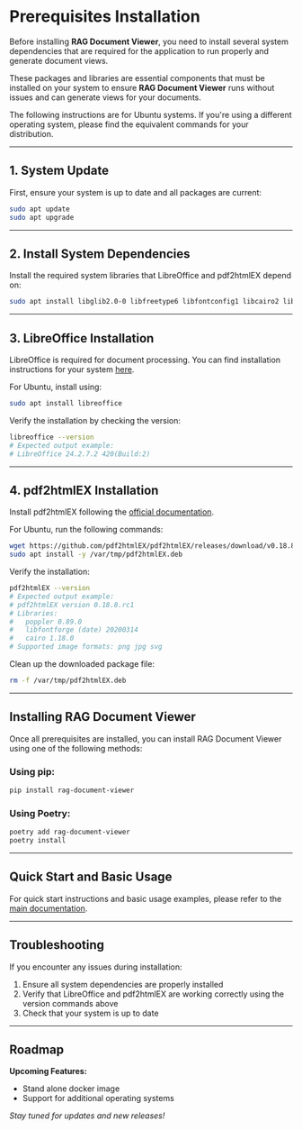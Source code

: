 # Prerequisites Installation

Before installing **RAG Document Viewer**, you need to install several system dependencies that are required for the application to run properly and generate document views.

These packages and libraries are essential components that must be installed on your system to ensure **RAG Document Viewer** runs without issues and can generate views for your documents.

The following instructions are for Ubuntu systems. If you're using a different operating system, please find the equivalent commands for your distribution.

---

## 1. System Update

First, ensure your system is up to date and all packages are current:

```bash
sudo apt update
sudo apt upgrade
```

---

## 2. Install System Dependencies

Install the required system libraries that LibreOffice and pdf2htmlEX depend on:

```bash
sudo apt install libglib2.0-0 libfreetype6 libfontconfig1 libcairo2 libpng16-16 libjpeg-turbo8 libxml2 wget
```

---

## 3. LibreOffice Installation

LibreOffice is required for document processing. You can find installation instructions for your system [here](https://www.libreoffice.org/get-help/install-howto/).

For Ubuntu, install using:

```bash
sudo apt install libreoffice
```

Verify the installation by checking the version:

```bash
libreoffice --version
# Expected output example:
# LibreOffice 24.2.7.2 420(Build:2)
```

---

## 4. pdf2htmlEX Installation

Install pdf2htmlEX following the [official documentation](https://github.com/pdf2htmlEX/pdf2htmlEX/wiki/).

For Ubuntu, run the following commands:

```bash
wget https://github.com/pdf2htmlEX/pdf2htmlEX/releases/download/v0.18.8.rc1/pdf2htmlEX-0.18.8.rc1-master-20200630-Ubuntu-bionic-x86_64.deb -O /var/tmp/pdf2htmlEX.deb
sudo apt install -y /var/tmp/pdf2htmlEX.deb
```

Verify the installation:

```bash
pdf2htmlEX --version
# Expected output example:
# pdf2htmlEX version 0.18.8.rc1
# Libraries:
#   poppler 0.89.0
#   libfontforge (date) 20200314
#   cairo 1.18.0
# Supported image formats: png jpg svg
```

Clean up the downloaded package file:

```bash
rm -f /var/tmp/pdf2htmlEX.deb
```

---

## Installing RAG Document Viewer

Once all prerequisites are installed, you can install RAG Document Viewer using one of the following methods:

### Using pip:
```bash
pip install rag-document-viewer
```

### Using Poetry:
```bash
poetry add rag-document-viewer
poetry install
```

---

## Quick Start and Basic Usage

For quick start instructions and basic usage examples, please refer to the [main documentation](./README.md#quick-start).

---

## Troubleshooting

If you encounter any issues during installation:

1. Ensure all system dependencies are properly installed
2. Verify that LibreOffice and pdf2htmlEX are working correctly using the version commands above
3. Check that your system is up to date

---

## Roadmap

**Upcoming Features:**
- Stand alone docker image
- Support for additional operating systems

*Stay tuned for updates and new releases!*